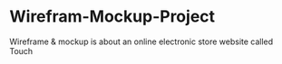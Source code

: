 # Wirefram-Mockup-Project
Wireframe &amp; mockup is about an online electronic store website called Touch
